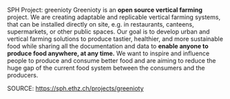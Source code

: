 SPH Project: greenioty
Greenioty is an __open source vertical farming__ project. We are creating adaptable and replicable vertical farming systems, that can be installed directly on site, e.g. in restaurants, canteens, supermarkets, or other public spaces. Our goal is to develop urban and vertical farming solutions to produce tastier, healthier, and more sustainable food while sharing all the documentation and data to __enable anyone to produce food anywhere, at any time.__ We want to inspire and influence people to produce and consume better food and are aiming to reduce the huge gap of the current food system between the consumers and the producers.


SOURCE: https://sph.ethz.ch/projects/greenioty